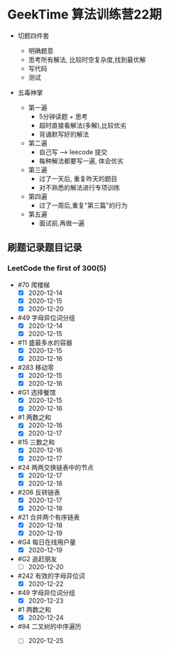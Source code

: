 # GeekTime 算法训练营22期

- 切题四件套
  - 明确题意
  - 思考所有解法, 比较时空复杂度,找到最优解
  - 写代码
  - 测试

- 五毒神掌
  - 第一遍
    - 5分钟读题 + 思考
    - 超时直接看解法(多解),比较优劣
    - 背诵默写好的解法
  - 第二遍
    - 自己写 --> leecode 提交
    - 每种解法都要写一遍, 体会优劣
  - 第三遍
    - 过了一天后, 重复昨天的题目
    - 对不熟悉的解法进行专项训练
  - 第四遍
    - 过了一周后,重复"第三篇"的行为
  - 第五遍
    - 面试前,再做一遍

## 刷题记录题目记录

### LeetCode the first of 300(5)

- #70 爬楼梯
  - [X] 2020-12-14
  - [X] 2020-12-15
  - [x] 2020-12-20
- #49 字母异位词分组
  - [X] 2020-12-14
  - [X] 2020-12-15
- #11 盛最多水的容器
  - [X] 2020-12-15
  - [x] 2020-12-16
- #283 移动零
  - [X] 2020-12-15
  - [x] 2020-12-16
- #G1 选择餐馆
  - [X] 2020-12-15
  - [x] 2020-12-16
- #1 两数之和
  - [x] 2020-12-16
  - [x] 2020-12-17
- #15 三数之和
  - [x] 2020-12-16
  - [x] 2020-12-17
- #24 两两交换链表中的节点
  - [x] 2020-12-17
  - [x] 2020-12-18
- #206 反转链表
  - [x] 2020-12-17
  - [x] 2020-12-18
- #21 合并两个有序链表
  - [x] 2020-12-18
  - [x] 2020-12-19
- #G4 每日在线用户量
  - [x] 2020-12-19
- #G2 追赶朋友
  - [ ] 2020-12-20
- #242 有效的字母异位词
  - [x] 2020-12-22
- #49 字母异位词分组
  - [x] 2020-12-23
- #1 两数之和
  - [x] 2020-12-24
- #94 二叉树的中序遍历
  - [ ] 2020-12-25
  